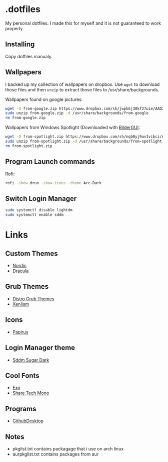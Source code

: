 # .dotfiles
My personal dotfiles. I made this for myself and it is not guaranteed to work properly.

## Installing
Copy dotfiles manualy.

## Wallpapers
I backed up my collection of wallpapers on dropbox. Use `wget` to download those files and then `unzip` to extract those files to /usr/share/backgrounds.

Wallpapers found on google pictures:
```sh
wget -O from-google.zip https://www.dropbox.com/sh/jwpk6j30kf27uie/AAD2ql1Lt_4vTmNc93nnOOxoa?dl=1
sudo unzip from-google.zip -d /usr/share/backgrounds/from-google
rm from-google.zip
```

Wallpapers from Windows Spotlight (Downloaded with [BilderGUI](https://github.com/NietroMiner00/BilderGui):
```sh
wget -O from-spotlight.zip https://www.dropbox.com/sh/nqb0yj9uv1vibci/AAAAgY7YDVB0RgqSfkMaDqICa?dl=1
sudo unzip from-spotlight.zip -d /usr/share/backgrounds/from-spotlight
rm from-spotlight.zip
```

## Program Launch commands
Rofi: 
```sh 
rofi -show drun -show-icons -theme Arc-Dark 
```

## Switch Login Manager
```sh
sudo systemctl disable lightdm
sudo systemctl enable sddm
```
# Links
## Custom Themes 
* [Nordic](https://github.com/EliverLara/Nordic)
* [Dracula](https://github.com/dracula/gtk)

## Grub Themes
* [Distro Grub Themes](https://www.gnome-look.org/p/1482847)
* [Xenlism](https://www.gnome-look.org/p/1440862)

## Icons
* [Papirus](https://github.com/PapirusDevelopmentTeam/papirus-icon-theme)

## Login Manager theme
* [Sddm Sugar Dark](https://github.com/MarianArlt/sddm-sugar-dark)

## Cool Fonts
- [Exo](https://www.fontsquirrel.com/fonts/exo)
- [Share Tech Mono](https://fonts.google.com/specimen/Share+Tech+Mono)

## Programs
- [GithubDesktop](https://github.com/shiftkey/desktop/releases)

## Notes

* pkglist.txt contains packagage that i use on arch linux
* aurpkglist.txt contains packages from aur
